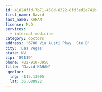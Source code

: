 ```yaml
---
id: 41024ffd-7b71-458d-8322-8fd5ed2a741b
first_name: David
last_name: KAHAN
license: M.D.
services:
  - internal-medicine
category: doctors
address: '6700 Via Austi Pkwy  Ste B'
city: 'Las Vegas'
state: NV
zip: '89119'
phone: 702-910-3950
title: 'David KAHAN'
_geoloc:
  lng: -115.13905
  lat: 36.088922
---
```

